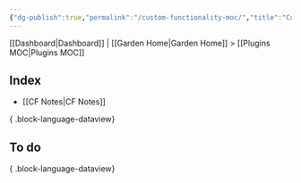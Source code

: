 ```yaml
---
{"dg-publish":true,"permalink":"/custom-functionality-moc/","title":"Custom Functionality","hide":true,"tags":["work"],"created":"2024-09-16T18:28:50.558-07:00","updated":"2024-09-19T09:01:06.734-07:00"}
---
```


[[Dashboard\|Dashboard]] | [[Garden Home\|Garden Home]] > [[Plugins MOC\|Plugins MOC]]

## Index

- [[CF Notes\|CF Notes]]

{ .block-language-dataview}

## To do


{ .block-language-dataview}
